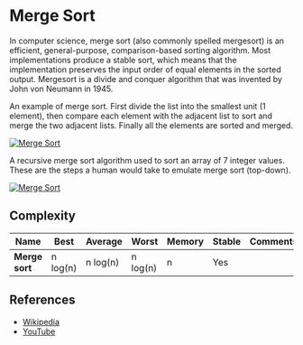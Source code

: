 # Merge Sort

In computer science, merge sort (also commonly spelled mergesort) is an efficient, general-purpose, comparison-based sorting algorithm. Most implementations produce a stable sort, which means that the implementation preserves the input order of equal elements in the sorted output. Mergesort is a divide and conquer algorithm that was invented by John von Neumann in 1945.

An example of merge sort. First divide the list into the smallest unit (1 element), then compare each element with the adjacent list to sort and merge the two adjacent lists. Finally all the elements are sorted and merged.

[![Merge Sort](https://camo.githubusercontent.com/64ba2bcbd5c11779657e40a1d03d0ea691f6fa57/68747470733a2f2f75706c6f61642e77696b696d656469612e6f72672f77696b6970656469612f636f6d6d6f6e732f632f63632f4d657267652d736f72742d6578616d706c652d33303070782e676966)](https://camo.githubusercontent.com/64ba2bcbd5c11779657e40a1d03d0ea691f6fa57/68747470733a2f2f75706c6f61642e77696b696d656469612e6f72672f77696b6970656469612f636f6d6d6f6e732f632f63632f4d657267652d736f72742d6578616d706c652d33303070782e676966)

A recursive merge sort algorithm used to sort an array of 7 integer values. These are the steps a human would take to emulate merge sort (top-down).

[![Merge Sort](https://camo.githubusercontent.com/9aca2daaee76cd5334617ea3c01ae6c7c702302d/68747470733a2f2f75706c6f61642e77696b696d656469612e6f72672f77696b6970656469612f636f6d6d6f6e732f652f65362f4d657267655f736f72745f616c676f726974686d5f6469616772616d2e737667)](https://camo.githubusercontent.com/9aca2daaee76cd5334617ea3c01ae6c7c702302d/68747470733a2f2f75706c6f61642e77696b696d656469612e6f72672f77696b6970656469612f636f6d6d6f6e732f652f65362f4d657267655f736f72745f616c676f726974686d5f6469616772616d2e737667)

## Complexity

| Name           | Best     | Average  | Worst    | Memory | Stable | Comments |
| -------------- | -------- | -------- | -------- | ------ | ------ | -------- |
| **Merge sort** | n log(n) | n log(n) | n log(n) | n      | Yes    |          |

## References

- [Wikipedia](https://en.wikipedia.org/wiki/Merge_sort)
- [YouTube](https://www.youtube.com/watch?v=KF2j-9iSf4Q&index=27&list=PLLXdhg_r2hKA7DPDsunoDZ-Z769jWn4R8)
